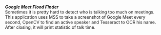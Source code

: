 **_Google Meet Flood Finder_**\
Sometimes it is pretty hard to detect who is talking too much on meetings.
This application uses MSS to take a screenshot of Google Meet every second,
OpenCV to find an active speaker and Tesseract to OCR his name.
After closing, it will print statistic of talk time.